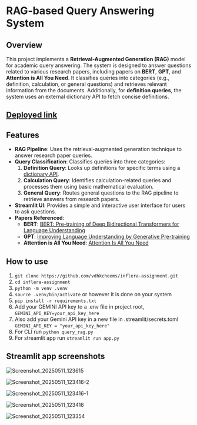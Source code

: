 # RAG-based Query Answering System

## Overview

This project implements a **Retrieval-Augmented Generation (RAG)** model for academic query answering. The system is designed to answer questions related to various research papers, including papers on **BERT**, **GPT**, and **Attention is All You Need**. It classifies queries into categories (e.g., definition, calculation, or general questions) and retrieves relevant information from the documents. Additionally, for **definition queries**, the system uses an external dictionary API to fetch concise definitions.

## [Deployed link](https://vdhkcheems-inflera-assignment-app-tvz6vp.streamlit.app/)

## Features

- **RAG Pipeline**: Uses the retrieval-augmented generation technique to answer research paper queries.
- **Query Classification**: Classifies queries into three categories:
  1. **Definition Query**: Looks up definitions for specific terms using a [dictionary API](https://dictionaryapi.dev/).
  2. **Calculation Query**: Identifies calculation-related queries and processes them using basic mathematical evaluation.
  3. **General Query**: Routes general questions to the RAG pipeline to retrieve answers from research papers.
- **Streamlit UI**: Provides a simple and interactive user interface for users to ask questions.
- **Papers Referenced**: 
  - **BERT**: [BERT: Pre-training of Deep Bidirectional Transformers for Language Understanding](https://arxiv.org/abs/1810.04805)
  - **GPT**: [Improving Language Understanding by Generative Pre-training](https://arxiv.org/abs/1801.06146)
  - **Attention is All You Need**: [Attention Is All You Need](https://arxiv.org/abs/1706.03762)
  
## How to use

1. ```git clone https://github.com/vdhkcheems/inflera-assignment.git```
2. ```cd inflera-assignment```
3. ```python -m venv .venv```
4. ```source .venv/bin/activate``` or however it is done on your system
5. ```pip install -r requirements.txt```
6. Add your GEMINI API key to a .env file in project root, ```GEMINI_API_KEY=your_api_key_here```
7. Also add your Gemini API key in a new file in .streamlit/secrets.toml ```GEMINI_API_KEY = "your_api_key_here"```
8. For CLI run ```python query_rag.py```
9. For streamlit app run ```streamlit run app.py```


## Streamlit app screenshots

![Screenshot_20250511_123615](https://github.com/user-attachments/assets/15387003-fa1c-494e-ad73-6da5f93d62d8)

![Screenshot_20250511_123416-2](https://github.com/user-attachments/assets/9096e857-7265-4784-8bcd-23682da90785)

![Screenshot_20250511_123416-1](https://github.com/user-attachments/assets/2630a8de-f8b0-41c3-b66e-8a823ca48c7d)

![Screenshot_20250511_123416](https://github.com/user-attachments/assets/f1d2ddc8-3008-410d-a1c7-71b7b8cddb8b)

![Screenshot_20250511_123354](https://github.com/user-attachments/assets/9b6d23f5-a6ca-402e-97d4-2d7aa6698b7e)
